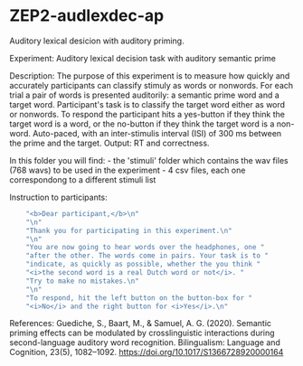 # ZEP2-audlexdec-ap
Auditory lexical desicion with auditory priming.

Experiment:
	Auditory lexical decision task with auditory semantic prime 

Description:
	The purpose of this experiment is to measure how quickly and accurately
	participants can classify stimuly as words or nonwords. For each trial
	a pair of words is presented auditorily: a semantic prime word and a
	target word. Participant's task is to classify the target word either as 
	word or nonwords. To respond the participant hits a yes-button if they
	think the target word is a word, or the no-button if they think the target
	word is a non-word. Auto-paced, with an inter-stimulis interval (ISI) of
	300 ms between the prime and the target. Output: RT and correctness.


In this folder you will find:
	- the 'stimuli' folder which contains the wav files (768 wavs) to be used 
	in the experiment
	- 4 csv files, each one correspondong to a different stimuli list


Instruction to participants:
```c
    "<b>Dear participant,</b>\n"
    "\n"
    "Thank you for participating in this experiment.\n"
    "\n"
    "You are now going to hear words over the headphones, one "
    "after the other. The words come in pairs. Your task is to "
    "indicate, as quickly as possible, whether the you think "
    "<i>the second word is a real Dutch word or not</i>. "
    "Try to make no mistakes.\n"
    "\n"
    "To respond, hit the left button on the button-box for "
    "<i>No</i> and the right button for <i>Yes</i>.\n"
```

References:
	Guediche, S., Baart, M., & Samuel, A. G. (2020). Semantic priming effects
	can be modulated by crosslinguistic interactions during second-language
	auditory word recognition. Bilingualism: Language and Cognition, 23(5),
	1082–1092. https://doi.org/10.1017/S1366728920000164


